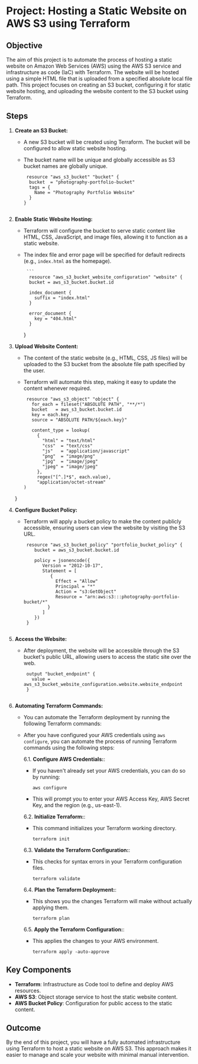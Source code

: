 # Project: Hosting a Static Website on AWS S3 using Terraform

## Objective

The aim of this project is to automate the process of hosting a static website on Amazon Web Services (AWS) using the AWS S3 service and infrastructure as code (IaC) with Terraform. The website will be hosted using a simple HTML file that is uploaded from a specified absolute local file path. This project focuses on creating an S3 bucket, configuring it for static website hosting, and uploading the website content to the S3 bucket using Terraform.

## Steps

1. **Create an S3 Bucket:**
   - A new S3 bucket will be created using Terraform. The bucket will be configured to allow static website hosting.
   - The bucket name will be unique and globally accessible as S3 bucket names are globally unique.

      ```
       resource "aws_s3_bucket" "bucket" {
        bucket  = "photography-portfolio-bucket"
        tags = {
          Name = "Photography Portfolio Website"
        }
      }


2. **Enable Static Website Hosting:**
   - Terraform will configure the bucket to serve static content like HTML, CSS, JavaScript, and image files, allowing it to function as a static website.
   - The index file and error page will be specified for default redirects (e.g., `index.html` as the homepage).
  
          ```
           resource "aws_s3_bucket_website_configuration" "website" {
           bucket = aws_s3_bucket.bucket.id

           index_document {
             suffix = "index.html"
           }

           error_document {
             key = "404.html"
           }
      }

     
3. **Upload Website Content:**
   - The content of the static website (e.g., HTML, CSS, JS files) will be uploaded to the S3 bucket from the absolute file path specified by the user.
   - Terraform will automate this step, making it easy to update the content whenever required.
  
        ```
         resource "aws_s3_object" "object" {
           for_each = fileset("ABSOLUTE PATH", "**/*")
           bucket   = aws_s3_bucket.bucket.id
           key = each.key
           source = "ABSOLUTE PATH/${each.key}"

           content_type = lookup(
             {
               "html" = "text/html"
               "css"  = "text/css"
               "js"   = "application/javascript"
               "png"  = "image/png"
               "jpg"  = "image/jpeg"
               "jpeg" = "image/jpeg"
             },
             regex("[^.]*$", each.value),
             "application/octet-stream"
        )
   }


4. **Configure Bucket Policy:**
   - Terraform will apply a bucket policy to make the content publicly accessible, ensuring users can view the website by visiting the S3 URL.
  
     
        ```
         resource "aws_s3_bucket_policy" "portfolio_bucket_policy" {
            bucket = aws_s3_bucket.bucket.id

            policy = jsonencode({
               Version = "2012-10-17",
               Statement = [
                  {      
                    Effect = "Allow"
                    Principal = "*"
                    Action = "s3:GetObject"
                    Resource = "arn:aws:s3:::photography-portfolio-bucket/*"
                 }
               ]
            })
         }


5. **Access the Website:**
   - After deployment, the website will be accessible through the S3 bucket's public URL, allowing users to access the static site over the web.
  
     
        ```
         output "bucket_endpoint" {
           value = aws_s3_bucket_website_configuration.website.website_endpoint
         }

        
6. **Automating Terraform Commands:**
   -  You can automate the Terraform deployment by running the following Terraform commands:
   - After you have configured your AWS credentials using `aws configure`, you can automate the process of running Terraform commands using the following steps:
     
      6.1. **Configure AWS Credentials:**:

      - If you haven't already set your AWS credentials, you can do so by running:

            aws configure
      - This will prompt you to enter your AWS Access Key, AWS Secret Key, and the region (e.g., us-east-1).
        
     
     6.2. **Initialize Terraform:**:

      - This command initializes your Terraform working directory.

            terraform init

     6.3. **Validate the Terraform Configuration:**:

      - This checks for syntax errors in your Terraform configuration files.

            terraform validate

     6.4. **Plan the Terraform Deployment:**:

      - This shows you the changes Terraform will make without actually applying them.

            terraform plan

      6.5. **Apply the Terraform Configuration:**:

      - This applies the changes to your AWS environment.

            terraform apply -auto-approve
 
     
## Key Components

- **Terraform**: Infrastructure as Code tool to define and deploy AWS resources.
- **AWS S3**: Object storage service to host the static website content.
- **AWS Bucket Policy**: Configuration for public access to the static content.

## Outcome

By the end of this project, you will have a fully automated infrastructure using Terraform to host a static website on AWS S3. This approach makes it easier to manage and scale your website with minimal manual intervention.
